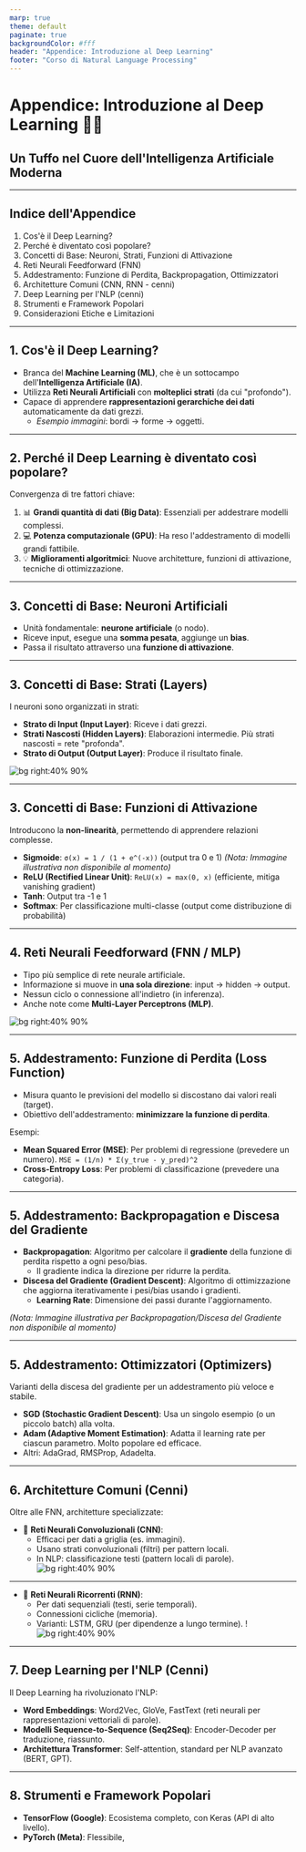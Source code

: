 ```yaml
---
marp: true
theme: default
paginate: true
backgroundColor: #fff
header: "Appendice: Introduzione al Deep Learning"
footer: "Corso di Natural Language Processing"
---
```


<!-- _class: lead -->
# Appendice: Introduzione al Deep Learning 🤖🧠
## Un Tuffo nel Cuore dell'Intelligenza Artificiale Moderna

<!--
Speaker Notes:
Benvenuti a questa appendice dedicata al Deep Learning. In questo modulo, esploreremo i concetti fondamentali che stanno alla base di molte delle rivoluzioni che abbiamo visto nell'NLP e in altri campi dell'IA. Anche se il corso si concentra sull'NLP, una comprensione di base del Deep Learning è cruciale per capire appieno come funzionano modelli potenti come i Transformer, BERT e GPT. Preparatevi per un viaggio affascinante nel mondo delle reti neurali profonde!
-->

---

## Indice dell'Appendice

1.  Cos'è il Deep Learning?
2.  Perché è diventato così popolare?
3.  Concetti di Base: Neuroni, Strati, Funzioni di Attivazione
4.  Reti Neurali Feedforward (FNN)
5.  Addestramento: Funzione di Perdita, Backpropagation, Ottimizzatori
6.  Architetture Comuni (CNN, RNN - cenni)
7.  Deep Learning per l'NLP (cenni)
8.  Strumenti e Framework Popolari
9.  Considerazioni Etiche e Limitazioni

<!--
Speaker Notes:
Ecco una panoramica degli argomenti che tratteremo. Inizieremo con una definizione di Deep Learning e il motivo della sua recente ascesa. Poi, ci addentreremo nei mattoni fondamentali: neuroni, strati e funzioni di attivazione. Esploreremo come le reti vengono addestrate e daremo uno sguardo ad alcune architetture comuni, prima di concludere con un accenno al suo impatto sull'NLP, gli strumenti disponibili e le importanti considerazioni etiche.
-->

---

## 1. Cos'è il Deep Learning?

-   Branca del **Machine Learning (ML)**, che è un sottocampo dell'**Intelligenza Artificiale (IA)**.
-   Utilizza **Reti Neurali Artificiali** con **molteplici strati** (da cui "profondo").
-   Capace di apprendere **rappresentazioni gerarchiche dei dati** automaticamente da dati grezzi.
    -   *Esempio immagini*: bordi -> forme -> oggetti.


<!--
Speaker Notes:
Iniziamo definendo il Deep Learning. Immaginatelo come un sottoinsieme specializzato del Machine Learning. La sua caratteristica distintiva è l'uso di reti neurali artificiali che hanno molti strati – ecco da dove viene il termine "profondo". La vera magia del Deep Learning risiede nella sua capacità di imparare da sola le caratteristiche rilevanti dai dati, senza che noi dobbiamo dirgli esplicitamente cosa cercare. Ad esempio, se gli diamo molte immagini di gatti, imparerà da sola a riconoscere prima i bordi, poi le forme come orecchie e baffi, e infine l'intero concetto di "gatto".
-->

---

## 2. Perché il Deep Learning è diventato così popolare?

Convergenza di tre fattori chiave:

1.  📊 **Grandi quantità di dati (Big Data)**: Essenziali per addestrare modelli complessi.
2.  💻 **Potenza computazionale (GPU)**: Ha reso l'addestramento di modelli grandi fattibile.
3.  💡 **Miglioramenti algoritmici**: Nuove architetture, funzioni di attivazione, tecniche di ottimizzazione.

<!--
Speaker Notes:
Forse vi chiederete perché il Deep Learning sia esploso solo di recente, nonostante le idee di base esistano da tempo. La risposta sta nella perfetta tempesta creata da tre elementi: primo, l'enorme quantità di dati che generiamo ogni giorno – i cosiddetti Big Data. Secondo, l'avvento di hardware molto potente, in particolare le GPU (le schede grafiche), che possono eseguire i calcoli necessari molto velocemente. Terzo, importanti progressi negli algoritmi stessi, che hanno reso l'addestramento di queste reti più efficiente e stabile.
-->

---

## 3. Concetti di Base: Neuroni Artificiali

-   Unità fondamentale: **neurone artificiale** (o nodo).
-   Riceve input, esegue una **somma pesata**, aggiunge un **bias**.
-   Passa il risultato attraverso una **funzione di attivazione**.


<!--
Speaker Notes:
Ora entriamo nei dettagli tecnici, partendo dal componente base: il neurone artificiale. Pensatelo come una piccola unità di calcolo. Riceve diversi segnali di input, ognuno con un certo "peso" o importanza. Il neurone somma questi input pesati, aggiunge un valore fisso chiamato bias (che aiuta a regolare l'output), e poi applica una funzione di attivazione. Questa funzione decide se e come il neurone "si attiva" e passa l'informazione allo strato successivo.
-->

---

## 3. Concetti di Base: Strati (Layers)

I neuroni sono organizzati in strati:

-   **Strato di Input (Input Layer)**: Riceve i dati grezzi.
-   **Strati Nascosti (Hidden Layers)**: Elaborazioni intermedie. Più strati nascosti = rete "profonda".
-   **Strato di Output (Output Layer)**: Produce il risultato finale.

![bg right:40% 90%](images/03_strati_rete_neurale.png)

<!--
Speaker Notes:
Questi neuroni non lavorano da soli, ma sono organizzati in strati. Abbiamo lo strato di input, che è la porta d'ingresso dei nostri dati. Poi ci sono uno o più strati nascosti, dove avviene la maggior parte dell'elaborazione e dell'apprendimento. Se ci sono molti strati nascosti, parliamo di una rete "profonda". Infine, c'è lo strato di output, che ci dà il risultato finale del modello, come una previsione o una classificazione. L'immagine mostra un esempio di questa struttura a strati, evidenziando il flusso delle informazioni dall'input all'output attraverso gli strati nascosti.
-->

---

## 3. Concetti di Base: Funzioni di Attivazione

Introducono la **non-linearità**, permettendo di apprendere relazioni complesse.

-   **Sigmoide**: `σ(x) = 1 / (1 + e^(-x))` (output tra 0 e 1)
    *(Nota: Immagine illustrativa non disponibile al momento)*
-   **ReLU (Rectified Linear Unit)**: `ReLU(x) = max(0, x)` (efficiente, mitiga vanishing gradient)
-   **Tanh**: Output tra -1 e 1
-   **Softmax**: Per classificazione multi-classe (output come distribuzione di probabilità)


<!--
Speaker Notes:
Le funzioni di attivazione sono cruciali. Senza di esse, anche una rete con molti strati si comporterebbe come un semplice modello lineare. Queste funzioni introducono la non-linearità, che è fondamentale per permettere alla rete di imparare pattern complessi e non solo relazioni dirette. La ReLU (immagine in alto a destra) è molto popolare oggi perché è semplice ed efficiente. La Tanh (immagine in basso a sinistra) e la Softmax (immagine in basso a destra) sono altre funzioni comuni, quest'ultima tipicamente usata nello strato finale per problemi di classificazione multi-classe. Per la Sigmoide, purtroppo, non abbiamo un'immagine al momento, ma il suo grafico è una curva a "S".
-->

---

## 4. Reti Neurali Feedforward (FNN / MLP)

-   Tipo più semplice di rete neurale artificiale.
-   Informazione si muove in **una sola direzione**: input -> hidden -> output.
-   Nessun ciclo o connessione all'indietro (in inferenza).
-   Anche note come **Multi-Layer Perceptrons (MLP)**.

![bg right:40% 90%](images/05_fnn_mlp.gif)

<!--
Speaker Notes:
Le reti neurali feedforward, o MLP, sono la forma più basilare di rete neurale. Il nome "feedforward" significa che l'informazione fluisce sempre in avanti, dallo strato di input, attraverso gli strati nascosti, fino allo strato di output. Non ci sono loop o connessioni che tornano indietro, almeno non durante la fase in cui il modello fa una previsione (la fase di inferenza). L'immagine animata mostra chiaramente questo flusso unidirezionale dei dati attraverso la rete.
-->

---

## 5. Addestramento: Funzione di Perdita (Loss Function)

-   Misura quanto le previsioni del modello si discostano dai valori reali (target).
-   Obiettivo dell'addestramento: **minimizzare la funzione di perdita**.

Esempi:
-   **Mean Squared Error (MSE)**: Per problemi di regressione (prevedere un numero).
    `MSE = (1/n) * Σ(y_true - y_pred)^2`
-   **Cross-Entropy Loss**: Per problemi di classificazione (prevedere una categoria).


<!--
Speaker Notes:
Come fa una rete neurale a imparare? Tutto inizia con la funzione di perdita. Questa funzione è come un insegnante che dice al modello quanto è sbagliata la sua previsione rispetto alla risposta corretta. L'obiettivo di tutto il processo di addestramento è trovare i pesi e i bias che rendono questa perdita il più piccola possibile. L'immagine mostra un esempio di come la perdita può variare durante l'addestramento, con l'obiettivo di raggiungere il punto più basso. Per esempio, se stiamo cercando di prevedere il prezzo di una casa, potremmo usare l'errore quadratico medio (MSE). Se stiamo classificando email come spam o non spam, useremmo la cross-entropy.
-->

---

## 5. Addestramento: Backpropagation e Discesa del Gradiente

-   **Backpropagation**: Algoritmo per calcolare il **gradiente** della funzione di perdita rispetto a ogni peso/bias.
    -   Il gradiente indica la direzione per ridurre la perdita.
-   **Discesa del Gradiente (Gradient Descent)**: Algoritmo di ottimizzazione che aggiorna iterativamente i pesi/bias usando i gradienti.
    -   **Learning Rate**: Dimensione dei passi durante l'aggiornamento.

*(Nota: Immagine illustrativa per Backpropagation/Discesa del Gradiente non disponibile al momento)*

<!--
Speaker Notes:
La backpropagation è l'algoritmo magico che permette alle reti di imparare. Dopo aver calcolato la perdita, la backpropagation calcola quanto ogni singolo peso e bias nella rete ha contribuito a quell'errore. Questo contributo è chiamato gradiente. Una volta che abbiamo i gradienti, usiamo un algoritmo chiamato discesa del gradiente. Immaginate di essere su una montagna e voler scendere al punto più basso: il gradiente vi dice qual è la direzione della discesa più ripida. La discesa del gradiente fa piccoli passi in quella direzione, aggiornando i pesi, fino a raggiungere (sperabilmente) un buon minimo della funzione di perdita. Il learning rate controlla quanto grandi sono questi passi.
-->

---

## 5. Addestramento: Ottimizzatori (Optimizers)

Varianti della discesa del gradiente per un addestramento più veloce e stabile.

-   **SGD (Stochastic Gradient Descent)**: Usa un singolo esempio (o un piccolo batch) alla volta.
-   **Adam (Adaptive Moment Estimation)**: Adatta il learning rate per ciascun parametro. Molto popolare ed efficace.
-   Altri: AdaGrad, RMSProp, Adadelta.

<!--
Speaker Notes:
La discesa del gradiente semplice ha delle varianti, chiamate ottimizzatori, che cercano di rendere il processo di apprendimento più efficiente. L'SGD, o discesa stocastica del gradiente, aggiorna i pesi usando solo un piccolo sottoinsieme di dati alla volta, il che può rendere l'addestramento più veloce e aiutare a evitare minimi locali scarsi. Adam è un ottimizzatore molto popolare oggi perché spesso funziona bene su una vasta gamma di problemi senza richiedere troppa messa a punto manuale degli iperparametri.
-->

---

## 6. Architetture Comuni (Cenni)

Oltre alle FNN, architetture specializzate:

-   🧠 **Reti Neurali Convoluzionali (CNN)**:
    -   Efficaci per dati a griglia (es. immagini).
    -   Usano strati convoluzionali (filtri) per pattern locali.
    -   In NLP: classificazione testi (pattern locali di parole).
    ![bg right:40% 90%](images/08_cnn_architecture.png)


<!--
Speaker Notes:
Oltre alle reti feedforward, ci sono architetture specializzate. Le CNN (immagine in alto) sono le regine del riconoscimento di immagini. Usano operazioni chiamate convoluzioni, che sono come dei piccoli filtri che scorrono sull'immagine per trovare pattern come bordi o texture. Nell'NLP, possono essere usate per trovare pattern in piccole sequenze di parole. Le RNN (immagine in basso), invece, sono state progettate specificamente per le sequenze, come il testo. Hanno una sorta di memoria interna che gli permette di tener conto di ciò che è venuto prima nella sequenza. LSTM e GRU sono versioni più sofisticate di RNN che gestiscono meglio le dipendenze a lunga distanza. Anche se i Transformer le hanno superate in molti compiti NLP, è importante conoscerle.
-->

---

-   🔄 **Reti Neurali Ricorrenti (RNN)**:
    -   Per dati sequenziali (testi, serie temporali).
    -   Connessioni cicliche (memoria).
    -   Varianti: LSTM, GRU (per dipendenze a lungo termine).
    !![bg right:40% 90%](images/09_rnn_architecture.png)


<!--
Speaker Notes:
Oltre alle reti feedforward, ci sono architetture specializzate. Le CNN (immagine in alto) sono le regine del riconoscimento di immagini. Usano operazioni chiamate convoluzioni, che sono come dei piccoli filtri che scorrono sull'immagine per trovare pattern come bordi o texture. Nell'NLP, possono essere usate per trovare pattern in piccole sequenze di parole. Le RNN (immagine in basso), invece, sono state progettate specificamente per le sequenze, come il testo. Hanno una sorta di memoria interna che gli permette di tener conto di ciò che è venuto prima nella sequenza. LSTM e GRU sono versioni più sofisticate di RNN che gestiscono meglio le dipendenze a lunga distanza. Anche se i Transformer le hanno superate in molti compiti NLP, è importante conoscerle.
-->

---

## 7. Deep Learning per l'NLP (Cenni)

Il Deep Learning ha rivoluzionato l'NLP:

-   **Word Embeddings**: Word2Vec, GloVe, FastText (reti neurali per rappresentazioni vettoriali di parole).
-   **Modelli Sequence-to-Sequence (Seq2Seq)**: Encoder-Decoder per traduzione, riassunto.
-   **Architettura Transformer**: Self-attention, standard per NLP avanzato (BERT, GPT).

<!--
Speaker Notes:
L'impatto del Deep Learning sull'NLP è stato enorme. Tecniche come Word2Vec, che abbiamo già visto, usano reti neurali per creare quelle rappresentazioni dense di parole (embeddings) che catturano il significato. I modelli Sequence-to-Sequence, spesso composti da un encoder e un decoder, sono la base per la traduzione automatica e il riassunto. E, naturalmente, l'architettura Transformer, che è il cuore di questo corso, è un prodotto del Deep Learning e ha portato a modelli incredibilmente potenti come BERT e GPT.
-->

---

## 8. Strumenti e Framework Popolari

-   **TensorFlow (Google)**: Ecosistema completo, con Keras (API di alto livello).
-   **PyTorch (Meta)**: Flessibile, 
